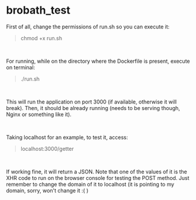 # brobath_test
First of all, change the permissions of run.sh so you can execute it:
>chmod +x run.sh

<br>

For running, while on the directory where the Dockerfile is present, execute on terminal:
>./run.sh

<br>

This will run the application on port 3000 (if available, otherwise it will break). Then, it should be already running (needs to be serving though, Nginx or something like it).

<br>

Taking localhost for an example, to test it, access:
>localhost:3000/getter

<br>

If working fine, it will return a JSON. Note that one of the values of it is the XHR code to run on the browser console for testing the POST method. Just remember to change the domain of it to localhost (it is pointing to my domain, sorry, won't change it :( )
